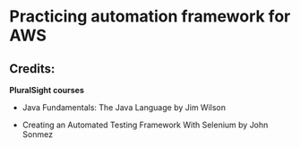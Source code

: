 # Practicing automation framework for AWS

## Credits:

**PluralSight courses**

- Java Fundamentals: The Java Language
by Jim Wilson

- Creating an Automated Testing Framework With Selenium
by John Sonmez 